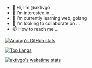 - 👋 Hi, I’m @aktivgo
- 👀 I’m interested in ...
- 🌱 I’m currently learning web, golang
- 💞️ I’m looking to collaborate on ...
- 📫 How to reach me ...

[![Anurag's GitHub stats](https://github-readme-stats.vercel.app/api?username=aktivgo&count_private=true&show_icons=true&theme=tokyonight)](https://github.com/anuraghazra/github-readme-stats)

[![Top Langs](https://github-readme-stats.vercel.app/api/top-langs/?username=aktivgo&layout=compact&theme=tokyonight)](https://github.com/anuraghazra/github-readme-stats)

[![aktivgo's wakatime stats](https://github-readme-stats.vercel.app/api/wakatime?username=aktivgo&theme=tokyonight)](https://github.com/anuraghazra/github-readme-stats)
